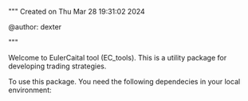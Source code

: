 
"""
Created on Thu Mar 28 19:31:02 2024

@author: dexter

"""

Welcome to EulerCaital tool (EC_tools). This is a utility package for developing trading strategies. 


To use this package. You need the following dependecies in your local environment:



 


